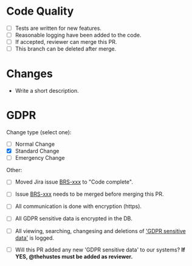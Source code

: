 # Code Quality
- [ ] Tests are written for new features.
- [ ] Reasonable logging have been added to the code.
- [ ] If accepted, reviewer can merge this PR.
- [ ] This branch can be deleted after merge.

# Changes
- Write a short description.

# GDPR
Change type (select one):
- [ ] Normal Change
- [x] Standard Change
- [ ] Emergency Change

Other:
- [ ] Moved Jira issue [BRS-xxx](https://eg-xena.atlassian.net/browse/BRS-xxx) to "Code complete".
- [ ] Issue [BRS-xxx](https://eg-xena.atlassian.net/browse/BRS-xxx) needs to be merged before merging this PR.
- [ ] All communication is done with encryption (https).
- [ ] All GDPR sensitive data is encrypted in the DB. 
- [ ] All viewing, searching, changesing and deletions of ['GDPR sensitive data'](https://github.com/EG-BRS/Documentation/blob/master/GDPR/Datatypes-examples.md) is logged.
- [ ] Will this PR added any new 'GDPR sensitive data' to our systems? __If YES, @thehustes must be added as reviewer.__

